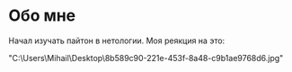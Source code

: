 # Обо мне
Начал изучать пайтон в нетологии.
Моя реякция на это:

"C:\Users\Mihail\Desktop\8b589c90-221e-453f-8a48-c9b1ae9768d6.jpg"